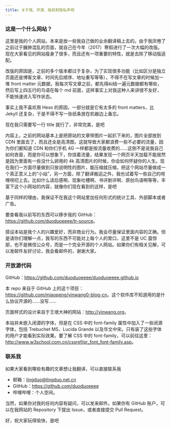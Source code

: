 ```yaml
---
title: 关于我、开源、版权和隐私声明
---
```


### 这是一个什么网站？

这里是我的个人网站，本来是放一些我自己做的业余翻译稿上去的。由于我厌倦了之前过于臃肿混乱的页面，就自己在今年（2017）寒假进行了一次大幅的改版。现在大家看见的网站瘦身了很多，而且还有一项重要的特性，就是去除了移动版适配。

改版的原因是，之前的多个版本都过于复杂，为了实现很多功能（比如区分是独立页面还是博客文章、时间先后顺序、地址重写等等），不得不在写文章的时候加一堆 front matter 元数据，我每次写文章之前，都先得纠结一遍元数据都有哪些，然后写上四五行的鸟语在每个 md 前面，这样事实上对我这种人来讲很不友好，不能快速进入写作状态。

事实上我不喜欢用 Hexo 的原因，一部分就是它有太多的 front matters，比 Jekyll 还复杂，于是不得不写一张纸条放在机器边上备忘。

现在我只需要写一行 title 就行了，非常完美，是吧

内容上，之前的网站基本上是把原站的文章带图片一起扒下来的，图片全部放到 CDN 里面去了，而且还全是高清图，这就导致大家都浪费一些不必要的流量，因为你们都知道 CDN 和你们手机 4G 一样都是按流量收费的……这倒不是说我自己如何吝啬，而是你可以想象下，你烧着流量，结果发现一个网页半天加载不能居然是因为里面有一些没什么卵用的 4k  高清图片的时候，你会如何怀疑你的人生。现在我们一方面尽量做到只放说明性的图片，能压缩就压缩，把这个网站尽量做成一个真正意义上的“小站”，另一方面，除了翻译搬运之外，我也试着写一些自己的唠哩唠叨上去。比如什么读后感啊、现象吐槽啊、书评剧评啊、原创鸟语啊等等，丰富下这个小网站的内容，就像你们现在看到的这样，是吧

基于同样的理由，我保证不在我这个网站里加任何形式的统计工具、外部脚本或者广告。

要查看我以前写的东西可以移步我的 GitHub：<https://github.com/duoduoeeee/tr-source>。

搭设本站是我个人的兴趣爱好，而非商业行为。我会尽量保证里面内容的正确。但是请你们理解一点，我写的东西不可能对上每个人的胃口，这里不是 UC 震惊部，也不是微信公众号，而是一个完全开源的个人网站。如果你们有相关见解，可以发邮件友好讨论，我会看邮件的，谢谢大家。

### 开放源代码

GitHub：<https://github.com/duoduoeeee/duoduoeeee.github.io>

本 repo 来自于 GitHub 上的这个项目：<https://github.com/miaopeng/yinwang0-blog-cn>。这个软件库不知道用的是什么协议开源的……没写……

页面样式的设计来自于王垠大神的网站：<http://yinwang.org>。

本站并未嵌入闭源的字体，但是在 CSS 中的 font-family 属性中加入了一些闭源字体，包括 Trebuchet MS、Lucida Grande 以及华文中宋。只有装了这些字体的用户才能看到实际效果。要了解 CSS 中的 font-family，可以前往这里：<http://www.w3school.com.cn/cssref/pr_font_font-family.asp>。

### 联系我

如果大家看到哪些有趣的文章想让我翻译，可以直接联系我

- 邮箱：lingduo@lingduo.net.cn
- GitHub：https://github.com/duoduoeeee
- 哔哩哔哩：个人空间。

当然，如果你对我的任何内容有疑问，可以发来邮件。如果你有 GitHub 账户，可以在我网站的 Repository 下提出 Issue，或者直接提交 Pull Request。

好，祝大家玩得愉快，是吧
